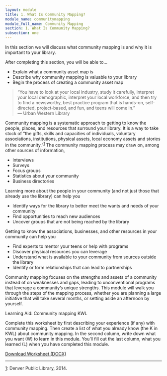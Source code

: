 ```yaml
---
layout: module
title: 1. What Is Community Mapping?
module_name: communitymapping
module_full_name: Community Mapping
section: 1. What Is Community Mapping?
subsection: one
---
```


In this section we will discuss what community mapping is and why it is important to your library. 

<div class="objectives">
<p>After completing this section, you will be able to...</p>

<ul>
  <li>Explain what a community asset map is</li>
  <li>Describe why community mapping is valuable to your library</li>
   <li>Begin the process of creating a community asset map</li>
</ul>
</div>

>“You have to look at your local industry, study it carefully, interpret your local demographic, interpret your local workforce, and then try to find a newsworthy, best practice program that is hands-on, self-directed, project-based, and fun, and teens will come in.”<br/>— Urban Western Library

Community mapping is a systematic approach to getting to know the people, places, and resources that surround your library. It is a way to take stock of “the gifts, skills and capacities of individuals, voluntary associations, institutions, physical assets, local economy assets and stories in the community.”<sup><a href="#fn1" name="1">1</a></sup> The community mapping process may draw on, among other sources of information, 
- Interviews
- Surveys
- Focus groups
- Statistics about your community
- Business directories

Learning more about the people in your community (and not just those that already use the library) can help you 

- Identify ways for the library to better meet the wants and needs of your community
- Find opportunities to reach new audiences
- Uncover groups that are not being reached by the library

Getting to know the associations, businesses, and other resources in your community can help you
- Find experts to mentor your teens or help with programs
- Discover physical resources you can leverage
- Understand what is available to your community from sources outside the library
- Identify or form relationships that can lead to partnerships

Community mapping focuses on the strengths and assets of a community instead of on weaknesses and gaps, leading to unconventional programs that leverage a community’s unique strengths. This module will walk you through the steps of the mapping process, whether you are planning a large initiative that will take several months, or setting aside an afternoon by yourself.

<div class="reflection">
<p>Learning Aid: Community mapping KWL</p>
<p>Complete this worksheet by first describing your experience (if any) with community mapping. Then create a list of what you already know (the K in KWL) about community mapping. In the second column, write down what you want (W) to learn in this module. You’ll fill out the last column, what you learned (L) when you have completed this module. </p>
<p><a href="docs/CommunityMapping_1A.docx">Download Worksheet (DOCX)</a></p>
</div>
<hr/>

<a href="#1" name="fn1">1</a>: Denver Public Library, 2014. 
